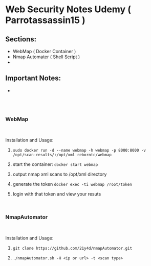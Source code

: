 # Web Security Notes Udemy ( Parrotassassin15 )


## Sections: 

* WebMap ( Docker Container )
* Nmap Automater ( Shell Script )
* 

## Important Notes: 

* 

<br>
<br>

### WebMap 

<br>

Installation and Usage: 

1.  ` sudo docker run -d --name webmap -h webmap -p 8000:8000 -v /opt/scan-results/:/opt/xml reborntc/webmap `

2. start the container: ` docker start webmap `

3. output nmap xml scans to /opt/xml directory 

4. generate the token ` docker exec -ti webmap /root/token `

5. login with that token and view your resuts 



<br>

### NmapAutomator

<br>

Installation and Usage: 

1. ` git clone https://github.com/21y4d/nmapAutomator.git `

2. `./nmapAutomator.sh -H <ip or url> -t <scan type>`

